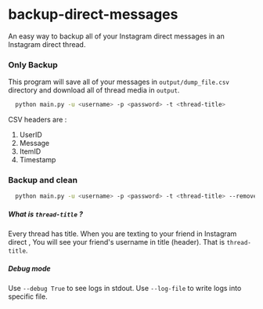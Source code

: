 # backup-direct-messages
An easy way to backup all of your Instagram direct messages in an Instagram direct thread.

### Only Backup

This program will save all of your messages in `output/dump_file.csv` directory and download all of thread media in `output`.

```bash
  python main.py -u <username> -p <password> -t <thread-title>
```

CSV headers are :

1. UserID
2. Message
3. ItemID
4. Timestamp

### Backup and clean

```bash
  python main.py -u <username> -p <password> -t <thread-title> --remove True
```

##### What is `thread-title` ?

Every thread has title.
When you are texting to your friend in Instagram direct , You will see your friend's username in title (header). That is `thread-title`.

##### Debug mode

Use `--debug True` to see logs in stdout. Use `--log-file` to write logs into specific file.
